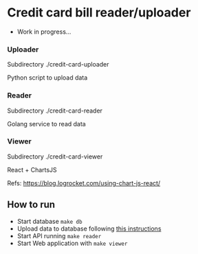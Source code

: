 # Credit card bill reader/uploader

- Work in progress...

### Uploader
Subdirectory ./credit-card-uploader

Python script to upload data

### Reader
Subdirectory ./credit-card-reader

Golang service to read data

### Viewer
Subdirectory ./credit-card-viewer

React + ChartsJS

Refs:
https://blog.logrocket.com/using-chart-js-react/

## How to run
- Start database `make db`
- Upload data to database following [this instructions](https://github.com/msantosfelipe/credit-card-bill-transactions/tree/main/credit-card-uploader#readme)
- Start API running `make reader`
- Start Web application with `make viewer`
